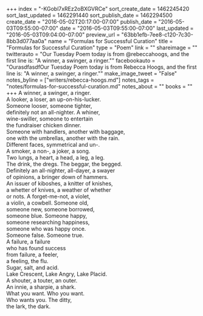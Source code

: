 +++
index = "-KGobl7xREz2oBXGVRCe"
sort_create_date = 1462245420
sort_last_updated = 1462291440
sort_publish_date = 1462294500
create_date = "2016-05-02T20:17:00-07:00"
publish_date = "2016-05-03T09:55:00-07:00"
date = "2016-05-03T09:55:00-07:00"
last_updated = "2016-05-03T09:04:00-07:00"
preview_url = "63bb1efb-7ee8-c120-7c30-8bb3d077aa0a"
name = "Formulas for Successful Curation"
title = "Formulas for Successful Curation"
type = "Poem"
link = ""
shareimage = ""
twitterauto = "Our Tuesday Poem today is from @rebeccahoogs, and the first line is: \"A winner, a swinger, a ringer.\""
facebookauto = "OurasdfasdfOur Tuesday Poem today is from Rebecca Hoogs, and the first line is: \"A winner, a swinger, a ringer.\""
make_image_tweet = "False"
notes_byline = ["writers/rebecca-hoogs.md"]
notes_tags = "notes/formulas-for-successful-curation.md"
notes_about = ""
books = ""
+++
A winner, a swinger, a ringer.<br>
A looker, a loser, an up-on-his-lucker.<br>
Someone looser, someone tighter,<br>
definitely not an all-nighter. A whiner,<br>
wine-swiller, someone to entertain<br>
the fundraiser chicken dinner.<br>
Someone with handlers, another with baggage,<br>
one with the umbrellas, another with the rain.<br>
Different faces, symmetrical and un-.<br>
A smoker, a non-, a joker, a song.<br>
Two lungs, a heart, a head, a leg, a leg.<br>
The drink, the dregs. The beggar, the begged.<br>
Definitely an all-nighter, all-dayer, a swayer<br>
of opinions, a bringer down of hammers.<br>
An issuer of kiboshes, a knitter of knishes,<br>
a whetter of knives, a weather of whether<br>
or nots. A forget-me-not, a violet,<br>
a violin, a cowbell. Someone old,<br>
someone new, someone borrowed,<br>
someone blue. Someone happy,<br>
someone researching happiness,<br>
someone who was happy once.<br>
Someone false. Someone true.<br>
A failure, a failure<br>
who has found success<br>
from failure, a feeler,<br>
a feeling, the flu.<br>
Sugar, salt, and acid.<br>
Lake Crescent, Lake Angry, Lake Placid.<br>
A shouter, a touter, an outer.<br>
An innie, a sharpie, a shark.<br>
What you want. Who you want.<br>
Who wants you. The ditty,<br>
the lark, the dark. 